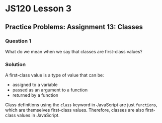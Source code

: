 # JS120 Lesson 3

## Practice Problems: Assignment 13: Classes

### Question 1

What do we mean when we say that classes are first-class values?

### Solution

A first-class value is a type of value that can be:

- assigned to a variable
- passed as an argument to a function
- returned by a function

Class definitions using the `class` keyword in JavaScript are just `function`s,
which are themselves first-class values. Therefore, classes are also first-class
values in JavaScript.
